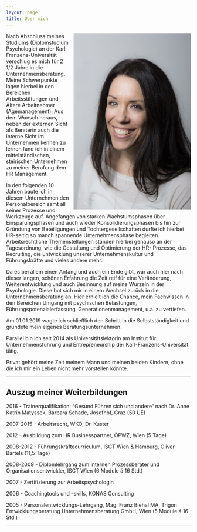 ```yaml
---
layout: page
title: Über mich
---
```


<img src="assets/images/MB19 Bnl Kopie.jpg" alt="Milena Bekerle" style="max-width: 320px; float: right; margin: 0 0 10px 10px;" />
<p>Nach Abschluss meines Studiums (Diplomstudium Psychologie) an der Karl-Franzens-Universität verschlug es mich für 2 1/2 Jahre in die Unternehmensberatung. Meine Schwerpunkte lagen hierbei in den Bereichen Arbeitsstiftungen und Ältere Arbeitnehmer (Agemanagement). Aus dem Wunsch heraus, neben der externen Sicht als Beraterin auch die interne Sicht im Unternehmen kennen zu lernen fand ich in einem mittelständischen, steirischen Unternehmen zu meiner Berufung dem HR Management.</p> 
<p>In den folgenden 10 Jahren baute ich in diesem Unternehmen den Personalbereich samt all seiner Prozesse und Werkzeuge auf. Angefangen von starken Wachstumsphasen über Einsparungsphasen und auch wieder Konsolidierungsphasen bis hin zur Gründung von Beteiligungen und Tochtergesellschaften durfte ich hierbei HR-seitig so manch spannende Unternehmensphase begleiten. Arbeitsrechtliche Themenstellungen standen hierbei genauso an der Tagesordnung, wie die Gestaltung und Optimierung der HR- Prozesse, das Recruiting, die Entwicklung unserer Unternehmenskultur und Führungskräfte und vieles andere mehr.</p>
<p>Da es bei allem einen Anfang und auch ein Ende gibt, war auch hier nach dieser langen, schönen Erfahrung die Zeit reif für eine Veränderung, Weiterentwicklung und auch Besinnung auf meine Wurzeln in der Psychologie. Diese bot sich mir in einem Wechsel zurück in die Unternehmensberatung an. Hier erhielt ich die Chance, mein Fachwissen in den Bereichen  Umgang mit psychischen Belastungen, Führungspotenzialerfassung, Generationenmanagement, u.a. zu vertiefen.</p>
<p>Am 01.01.2019 wagte ich schließlich den Schritt in die Selbstständigkeit und gründete mein eigenes Beratungsunternehmen.
<p>Parallel  bin ich seit 2014 als Universitätslektorin am Institut für Unternehmensführung und Entrepreneurship der Karl-Franzens-Universität tätig.</p>
<p>Privat gehört meine Zeit meinem Mann und meinen beiden Kindern, ohne die ich mir ein Leben nicht mehr vorstellen könnte.</p>

<hr class="major" />

<h2>Auszug meiner Weiterbildungen</h2>
<p>2016 - Trainerqualifikation: “Gesund Führen sich und andere“ nach Dr. Anne Katrin Matyssek, Barbara Schade, Josefhof, Graz (50 UE)</p>
<p>2007-2015 - Arbeitsrecht, WKO, Dr. Kuster</p>
<p>2012 - Ausbildung zum HR Businesspartner, ÖPWZ, Wien (5 Tage)</p>
<p>2008-2012 - Führungskräftecurriculum, ISCT Wien & Hamburg, Oliver Bartels (11,5 Tage)
<p>2008-2009 -	Diplomlehrgang zum internen Prozessberater und Organisationsentwickler, ISCT Wien (6 Module á 16 Std.)</p>
<p>2007 - Zertifizierung zur Arbeitspsychologin</p>
<p>2006 - Coachingtools und –skills, KONAS Consulting </p>
<p>2005 - Personalentwicklungs-Lehrgang, Mag. Franz Biehal MA, Trigon Entwicklungsberatung Unternehmensberatung GmbH, Wien (5 Module á 16 Std.)</p>

<hr class="major" />


